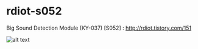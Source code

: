 # rdiot-s052
Big Sound Detection Module (KY-037) [S052] : http://rdiot.tistory.com/151

![alt text](http://cfile27.uf.tistory.com/image/254F893B57DCB1840EE9F1)
